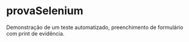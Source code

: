 # provaSelenium
Demonstração de um teste automatizado, preenchimento de formulário com print de evidência.
